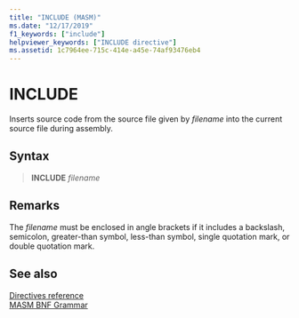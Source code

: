 ```yaml
---
title: "INCLUDE (MASM)"
ms.date: "12/17/2019"
f1_keywords: ["include"]
helpviewer_keywords: ["INCLUDE directive"]
ms.assetid: 1c7964ee-715c-414e-a45e-74af93476eb4
---
```

# INCLUDE

Inserts source code from the source file given by *filename* into the current source file during assembly.

## Syntax

> **INCLUDE** *filename*

## Remarks

The *filename* must be enclosed in angle brackets if it includes a backslash, semicolon, greater-than symbol, less-than symbol, single quotation mark, or double quotation mark.

## See also

[Directives reference](directives-reference.md)\
[MASM BNF Grammar](masm-bnf-grammar.md)
